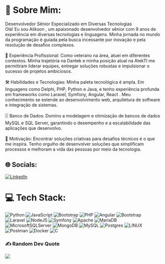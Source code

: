 # 💫 Sobre Mim:
Desenvolvedor Sênior Especializado em Diversas Tecnologias<br>Olá! Eu sou Alikson , um apaixonado desenvolvedor sênior com 9 anos de experiência em diversas tecnologias e linguagens. Minha jornada no mundo da programação é guiada pela busca incessante por inovação e pela resolução de desafios complexos.<br><br>🚀 Experiência Profissional: Como veterano na área, atuei em diferentes contextos. Minha trajetória na Dantek e minha posição atual na AtekTI me permitiram liderar equipes, entregar soluções robustas e impulsionar o sucesso de projetos ambiciosos.<br><br>🛠️ Habilidades e Tecnologias: Minha paleta tecnológica é ampla.  Em linguagens como Delphi, PHP, Python e Java, e tenho experiência profunda em frameworks como Laravel, Symfony, Angular, React . Meu conhecimento se estende ao desenvolvimento web, arquitetura de software e integração de sistemas.<br><br>🗄️ Banco de Dados: Domino a modelagem e otimização de bancos de dados MySQL e SQL Server, garantindo o desempenho e a escalabilidade das aplicações que desenvolvo.<br><br>🌟 Motivação: Encontrar soluções criativas para desafios técnicos é o que me inspira. Tenho orgulho de desenvolver soluções que simplificam processos e melhoram a vida das pessoas por meio da tecnologia.


## 🌐 Socials:
[![LinkedIn](https://img.shields.io/badge/LinkedIn-%230077B5.svg?logo=linkedin&logoColor=white)](https://linkedin.com/in/https://www.linkedin.com/in/alikson-ramos/) 

# 💻 Tech Stack:
![Python](https://img.shields.io/badge/python-3670A0?style=for-the-badge&logo=python&logoColor=ffdd54) ![JavaScript](https://img.shields.io/badge/javascript-%23323330.svg?style=for-the-badge&logo=javascript&logoColor=%23F7DF1E) ![Bootstrap](https://img.shields.io/badge/bootstrap-%23563D7C.svg?style=for-the-badge&logo=bootstrap&logoColor=white) ![PHP](https://img.shields.io/badge/php-%23777BB4.svg?style=for-the-badge&logo=php&logoColor=white) ![Angular](https://img.shields.io/badge/angular-%23DD0031.svg?style=for-the-badge&logo=angular&logoColor=white) ![Bootstrap](https://img.shields.io/badge/bootstrap-%23563D7C.svg?style=for-the-badge&logo=bootstrap&logoColor=white) ![Laravel](https://img.shields.io/badge/laravel-%23FF2D20.svg?style=for-the-badge&logo=laravel&logoColor=white) ![NodeJS](https://img.shields.io/badge/node.js-6DA55F?style=for-the-badge&logo=node.js&logoColor=white) ![Symfony](https://img.shields.io/badge/symfony-%23000000.svg?style=for-the-badge&logo=symfony&logoColor=white) ![Apache](https://img.shields.io/badge/apache-%23D42029.svg?style=for-the-badge&logo=apache&logoColor=white) ![MariaDB](https://img.shields.io/badge/MariaDB-003545?style=for-the-badge&logo=mariadb&logoColor=white) ![MicrosoftSQLServer](https://img.shields.io/badge/Microsoft%20SQL%20Sever-CC2927?style=for-the-badge&logo=microsoft%20sql%20server&logoColor=white) ![MongoDB](https://img.shields.io/badge/MongoDB-%234ea94b.svg?style=for-the-badge&logo=mongodb&logoColor=white) ![MySQL](https://img.shields.io/badge/mysql-%2300f.svg?style=for-the-badge&logo=mysql&logoColor=white) ![Postgres](https://img.shields.io/badge/postgres-%23316192.svg?style=for-the-badge&logo=postgresql&logoColor=white) ![LINUX](https://img.shields.io/badge/Linux-FCC624?style=for-the-badge&logo=linux&logoColor=black) ![Postman](https://img.shields.io/badge/Postman-FF6C37?style=for-the-badge&logo=postman&logoColor=white) ![Docker](https://img.shields.io/badge/docker-%230db7ed.svg?style=for-the-badge&logo=docker&logoColor=white) ![C](https://img.shields.io/badge/c-%2300599C.svg?style=for-the-badge&logo=c&logoColor=white)


### ✍️ Random Dev Quote
![](https://quotes-github-readme.vercel.app/api?type=horizontal&theme=dark)

